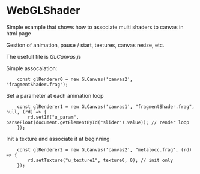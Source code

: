 # WebGLShader

Simple example that shows how to associate multi shaders to canvas in html page

Gestion of animation, pause / start, textures, canvas resize, etc.

The usefull file is *GLCanvas.js*


Simple assocaiation: 

		const glRenderer0 = new GLCanvas('canvas2', "fragmentShader.frag");
    
Set a parameter at each animation loop 

		const glRenderer1 = new GLCanvas('canvas1', "fragmentShader.frag", null, (rd) => {
			rd.set1f("u_param", parseFloat(document.getElementById("slider").value)); // render loop
		});

Init a texture and associate it at beginning

		const glRenderer2 = new GLCanvas('canvas2', "metalocc.frag", (rd) => {
			rd.setTexture("u_texture1", texture0, 0); // init only
		});

